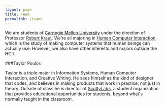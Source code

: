 ```yaml
---
layout: page
title: Team
permalink: /team/
---
```


We are students of [Carnegie Mellon University](cmu.edu) under the direction of Professor [Robert Kraut](http://kraut.hciresearch.org/). We're all majoring in [Human Computer Interaction](hcii.cmu.edu), which is the study of making computer systems that human beings can actually use. However, we also have other interests and majors outside the HCII.


###Taylor Poulos

Taylor is a triple major in Information Systems, Human Computer Interaction, and Creative Writing. He sees himself as the kind of designer that codes, and believes in making products that work in practice, not just in theory. Outside of class he is director of [ScottyLabs](scottylabs.org), a student organization that provides educational opportunities for students, beyond what's normally taught in the classroom.
